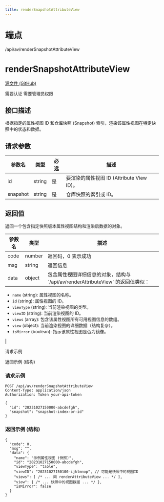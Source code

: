 ```yaml
---
title: renderSnapshotAttributeView
---
```

# 端点

/api/av/renderSnapshotAttributeView

# renderSnapshotAttributeView

[源文件 (GitHub)](https://github.com/siyuan-note/siyuan/blob/master/kernel/api/av.go "查看源文件")

需要认证 需要管理员权限

## 接口描述

根据指定的属性视图 ID 和仓库快照 (Snapshot) 索引，渲染该属性视图在特定快照中的状态和数据。

## 请求参数

| 参数名 | 类型 | 必选 | 描述 |
| --- | --- | --- | --- |
| id | string | 是 | 要渲染的属性视图 ID (Attribute View ID)。 |
| snapshot | string | 是 | 仓库快照的索引或 ID。 |

## 返回值

返回一个包含指定快照版本属性视图结构和渲染后数据的对象。

| 参数名 | 类型 | 描述 |
| --- | --- | --- |
| code | number | 返回码，0 表示成功 |
| msg | string | 返回信息 |
| data | object | 包含属性视图详细信息的对象，结构与 \`/api/av/renderAttributeView\` 的返回值类似：
-   `name` (string): 属性视图的名称。
-   `id` (string): 属性视图的 ID。
-   `viewType` (string): 当前渲染视图的类型。
-   `viewID` (string): 当前渲染视图的 ID。
-   `views` (array): 包含该属性视图所有可用视图信息的数组。
-   `view` (object): 当前渲染视图的详细数据（结构复杂）。
-   `isMirror` (boolean): 指示该属性视图是否为镜像。

 |

请求示例

返回示例 (结构)

### 请求示例

```
POST /api/av/renderSnapshotAttributeView
Content-Type: application/json
Authorization: Token your-api-token

{
  "id": "20231027150000-abcdefgh",
  "snapshot": "snapshot-index-or-id"
}
```

### 返回示例 (结构)

```
{
  "code": 0,
  "msg": "",
  "data": {
    "name": "示例属性视图 (快照)",
    "id": "20231027150000-abcdefgh",
    "viewType": "table",
    "viewID": "20231027150100-ijklmnop", // 可能是快照中的视图ID
    "views": [ /* ... 同 renderAttributeView ... */ ],
    "view": { /* ... 快照中的视图数据 ... */ },
    "isMirror": false
  }
}
```


